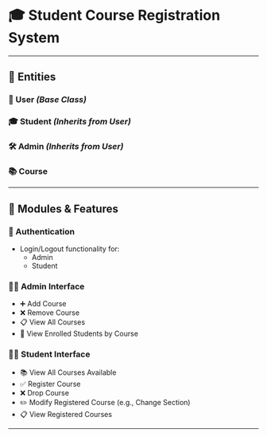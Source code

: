 # 🎓 Student Course Registration System

---

## 🧩 Entities

### 👤 User *(Base Class)*
### 🎓 Student *(Inherits from User)*
### 🛠️ Admin *(Inherits from User)*
### 📚 Course

---

## 🚀 Modules & Features

### 🔐 Authentication
- Login/Logout functionality for:
  - Admin
  - Student

### 👩‍🏫 Admin Interface
- ➕ Add Course
- ❌ Remove Course
- 📋 View All Courses
- 👥 View Enrolled Students by Course

### 👨‍🎓 Student Interface
- 📚 View All Courses Available
- ✅ Register Course
- ❌ Drop Course
- ✏️ Modify Registered Course (e.g., Change Section)
- 📋 View Registered Courses

---

